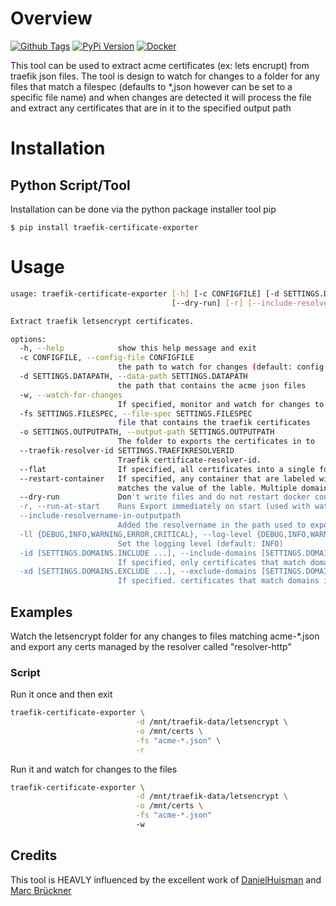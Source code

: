 # Overview

[![Github Tags](https://img.shields.io/github/v/tag/ravensorb/traefik-certificate-exporter?logo=github&logoColor=white)](https://github.com/ravensorb/traefik-certificate-exporter) [![PyPi Version](https://img.shields.io/pypi/v/traefik-certificate-exporter?color=g&label=pypi%20package&logo=pypi&logoColor=white)](https://pypi.org/project/traefik-certificate-exporter/) [![Docker](https://badgen.net/badge/icon/docker?icon=docker&label)](https://hub.docker.com/r/ravensorb/traefik-certificate-exporter)



This tool can be used to extract acme certificates (ex: lets encrupt) from traefik json files. The tool is design to watch for changes to a folder for any files that match a filespec (defaults to *,json however can be set to a specific file name) and when changes are detected it will process the file and extract any certificates that are in it to the specified output path

# Installation

## Python Script/Tool

Installation can be done via the python package installer tool pip

```basah
$ pip install traefik-certificate-exporter
```

# Usage

```bash
usage: traefik-certificate-exporter [-h] [-c CONFIGFILE] [-d SETTINGS.DATAPATH] [-w] [-fs SETTINGS.FILESPEC] [-o SETTINGS.OUTPUTPATH] [--traefik-resolver-id SETTINGS.TRAEFIKRESOLVERID] [--flat] [--restart-container]
                                    [--dry-run] [-r] [--include-resolvername-in-outputpath] [-ll {DEBUG,INFO,WARNING,ERROR,CRITICAL}] [-id [SETTINGS.DOMAINS.INCLUDE ...] | -xd [SETTINGS.DOMAINS.EXCLUDE ...]]

Extract traefik letsencrypt certificates.

options:
  -h, --help            show this help message and exit
  -c CONFIGFILE, --config-file CONFIGFILE
                        the path to watch for changes (default: config.yaml)
  -d SETTINGS.DATAPATH, --data-path SETTINGS.DATAPATH
                        the path that contains the acme json files
  -w, --watch-for-changes
                        If specified, monitor and watch for changes to acme files
  -fs SETTINGS.FILESPEC, --file-spec SETTINGS.FILESPEC
                        file that contains the traefik certificates
  -o SETTINGS.OUTPUTPATH, --output-path SETTINGS.OUTPUTPATH
                        The folder to exports the certificates in to
  --traefik-resolver-id SETTINGS.TRAEFIKRESOLVERID
                        Traefik certificate-resolver-id.
  --flat                If specified, all certificates into a single folder
  --restart-container   If specified, any container that are labeled with 'com.github.ravensorb.traefik-certificate-exporter.domain-restart=<DOMAIN>' will be restarted if the domain name of a generated certificates
                        matches the value of the lable. Multiple domains can be seperated by ','
  --dry-run             Don't write files and do not restart docker containers.
  -r, --run-at-start    Runs Export immediately on start (used with watch-for-changes).
  --include-resolvername-in-outputpath
                        Added the resolvername in the path used to export the certificates (ignored if flat is specified).
  -ll {DEBUG,INFO,WARNING,ERROR,CRITICAL}, --log-level {DEBUG,INFO,WARNING,ERROR,CRITICAL}
                        Set the logging level (default: INFO)
  -id [SETTINGS.DOMAINS.INCLUDE ...], --include-domains [SETTINGS.DOMAINS.INCLUDE ...]
                        If specified, only certificates that match domains in this list will be extracted
  -xd [SETTINGS.DOMAINS.EXCLUDE ...], --exclude-domains [SETTINGS.DOMAINS.EXCLUDE ...]
                        If specified. certificates that match domains in this list will be ignored
```

## Examples

Watch the letsencrypt folder for any changes to files matching acme-*.json and export any certs managed by the resolver called "resolver-http"

### Script

Run it once and then exit

```bash
traefik-certificate-exporter \
                            -d /mnt/traefik-data/letsencrypt \
                            -o /mnt/certs \
                            -fs "acme-*.json" \
                            -r
```

Run it and watch for changes to the files

```bash
traefik-certificate-exporter \
                            -d /mnt/traefik-data/letsencrypt \
                            -o /mnt/certs \
                            -fs "acme-*.json" 
                            -w
```

## Credits

This tool is HEAVLY influenced by the excellent work of [DanielHuisman](https://github.com/DanielHuisman) and [Marc Brückner](https://github.com/SnowMB)
